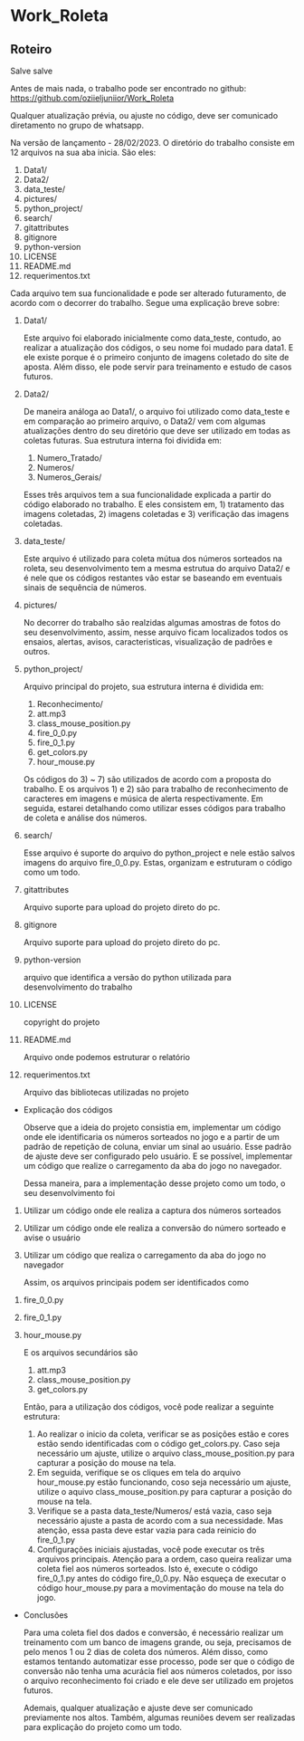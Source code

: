 # Work_Roleta
 
## Roteiro
Salve salve

Antes de mais nada, o trabalho pode ser encontrado no github: https://github.com/oziieljuniior/Work_Roleta

Qualquer atualização prévia, ou ajuste no código, deve ser comunicado diretamento no grupo de whatsapp.

Na versão de lançamento - 28/02/2023. O diretório do trabalho consiste em 12 arquivos na sua aba inicia. São eles:

1) Data1/
2) Data2/
3) data_teste/
4) pictures/
5) python_project/
6) search/
7) gitattributes
8) gitignore
9) python-version
10) LICENSE
11) README.md
12) requerimentos.txt

Cada arquivo tem sua funcionalidade e pode ser alterado futuramento, de acordo com o decorrer do trabalho. Segue uma explicação breve sobre:

1) Data1/

	Este arquivo foi elaborado inicialmente como data_teste, contudo, ao realizar a atualização dos códigos, o seu nome foi mudado para data1. E ele existe porque é o primeiro conjunto de imagens coletado do site de aposta. Além disso, ele pode servir para treinamento e estudo de casos futuros.

2) Data2/

	De maneira análoga ao Data1/, o arquivo foi utilizado como data_teste e em comparação ao primeiro arquivo, o Data2/ vem com algumas atualizações dentro do seu diretório que deve ser utilizado em todas as coletas futuras. Sua estrutura interna foi dividida em:
	
	1) Numero_Tratado/
	2) Numeros/
	3) Numeros_Gerais/
	
	Esses três arquivos tem a sua funcionalidade explicada a partir do código elaborado no trabalho. E eles consistem em, 1) tratamento das imagens coletadas, 2) imagens coletadas e 3) verificação das imagens coletadas. 

3) data_teste/

	Este arquivo é utilizado para coleta mútua dos números sorteados na roleta, seu desenvolvimento tem a mesma estrutua do arquivo Data2/ e é nele que os códigos restantes vão estar se baseando em eventuais sinais de sequência de números.

4) pictures/

	No decorrer do trabalho são realzidas algumas amostras de fotos do seu desenvolvimento, assim, nesse arquivo ficam localizados todos os ensaios, alertas, avisos, caracteristicas, visualização de padrões e outros. 
5) python_project/

	Arquivo principal do projeto, sua estrutura interna é dividida em:

	1) Reconhecimento/
	2) att.mp3
	3) class_mouse_position.py
	4) fire_0_0.py
	5) fire_0_1.py
	6) get_colors.py
	7) hour_mouse.py
	
	Os códigos do 3) ~ 7) são utilizados de acordo com a proposta do trabalho. E os arquivos 1) e 2) são para trabalho de reconhecimento de caracteres em imagens e música de alerta respectivamente. Em seguida, estarei detalhando como utilizar esses códigos para trabalho de coleta e análise dos números.
	
6) search/
	
	Esse arquivo é suporte do arquivo do python_project e nele estão salvos imagens do arquivo fire_0_0.py. Estas, organizam e estruturam o código como um todo.
	
7) gitattributes

	Arquivo suporte para upload do projeto direto do pc.
	
8) gitignore

	Arquivo suporte para upload do projeto direto do pc.
	
9) python-version

	arquivo que identifica a versão do python utilizada para desenvolvimento do trabalho
	
10) LICENSE

	copyright do projeto
	
11) README.md

	Arquivo onde podemos estruturar o relatório
	
12) requerimentos.txt

	Arquivo das bibliotecas utilizadas no projeto
	
- Explicação dos códigos

	Observe que a ideia do projeto consistia em, implementar um código onde ele identificaria os números sorteados no jogo e a partir de um padrão de repetição de coluna, enviar um sinal ao usuário. Esse padrão de ajuste deve ser configurado pelo usuário. E se possível, implementar um código que realize o carregamento da aba do jogo no navegador.
	
	Dessa maneira, para a implementação desse projeto como um todo, o seu desenvolvimento foi
1) Utilizar um código onde ele realiza a captura dos números sorteados
2) Utilizar um código onde ele realiza a conversão do número sorteado e avise o usuário
3) Utilizar um código que realiza o carregamento da aba do jogo no navegador

	Assim, os arquivos principais podem ser identificados como

1. fire_0_0.py
2. fire_0_1.py
3. hour_mouse.py

	E os arquivos secundários são
	
	1) att.mp3
	2) class_mouse_position.py
	3) get_colors.py
	
	Então, para a utilização dos códigos, você pode realizar a seguinte estrutura:
	
	1) Ao realizar o inicio da coleta, verificar se as posições estão e cores estão sendo identificadas com o código get_colors.py. Caso seja necessário um ajuste, utilize o arquivo class_mouse_position.py para capturar a posição do mouse na tela.
	2) Em seguida, verifique se os cliques em tela do arquivo hour_mouse.py estão funcionando, coso seja necessário um ajuste, utilize o aquivo class_mouse_position.py para capturar a posição do mouse na tela.
	3) Verifique se a pasta data_teste/Numeros/ está vazia, caso seja necessário ajuste a pasta de acordo com a sua necessidade. Mas atenção, essa pasta deve estar vazia para cada reinicio do fire_0_1.py
	4) Configurações iniciais ajustadas, você pode executar os três arquivos principais. Atenção para a ordem, caso queira realizar uma coleta fiel aos números sorteados. Isto é, execute o código fire_0_1.py antes do código fire_0_0.py. Não esqueça de executar o código hour_mouse.py para a movimentação do mouse na tela do jogo.
	
- Conclusões

	Para uma coleta fiel dos dados e conversão, é necessário realizar um treinamento com um banco de imagens grande, ou seja, precisamos de pelo menos 1 ou 2 dias de coleta dos números. Além disso, como estamos tentando automatizar esse processo, pode ser que o código de conversão não tenha uma acurácia fiel aos números coletados, por isso o arquivo reconhecimento foi criado e ele deve ser utilizado em projetos futuros.
	
	Ademais, qualquer atualização e ajuste deve ser comunicado previamente nos altos. Também, algumas reuniões devem ser realizadas para explicação do projeto como um todo.
	
	
